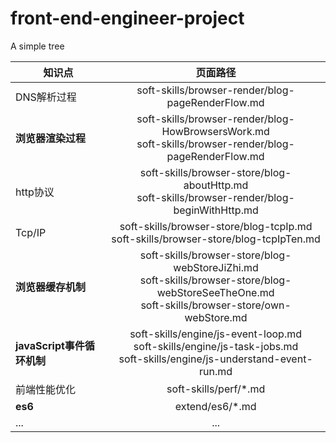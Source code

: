 # front-end-engineer-project

A simple tree

知识点|页面路径
---|:--:
DNS解析过程|soft-skills/browser-render/blog-pageRenderFlow.md
**浏览器渲染过程**|soft-skills/browser-render/blog-HowBrowsersWork.md</br>soft-skills/browser-render/blog-pageRenderFlow.md
http协议|soft-skills/browser-store/blog-aboutHttp.md</br>soft-skills/browser-render/blog-beginWithHttp.md
Tcp/IP|soft-skills/browser-store/blog-tcpIp.md</br>soft-skills/browser-store/blog-tcpIpTen.md
**浏览器缓存机制**|soft-skills/browser-store/blog-webStoreJiZhi.md</br>soft-skills/browser-store/blog-webStoreSeeTheOne.md</br>soft-skills/browser-store/own-webStore.md
**javaScript事件循环机制**|soft-skills/engine/js-event-loop.md</br>soft-skills/engine/js-task-jobs.md</br>soft-skills/engine/js-understand-event-run.md
前端性能优化|soft-skills/perf/*.md
**es6**|extend/es6/*.md
...|...
